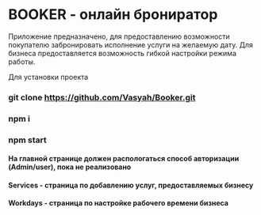 # BOOKER - онлайн брониратор

Приложение предназначено, для предоставлению возможности покупателю забронировать исполнение услуги на желаемую дату.
Для бизнеса предоставляется возможность гибкой настройки режима работы.

Для установки проекта

### git clone https://github.com/Vasyah/Booker.git
### npm i
### npm start

#### На главной странице должен распологаться способ авторизации (Admin/user), пока не реализовано

#### Services - страница по добавлению услуг, предоставляемых бизнесу
#### Workdays - страница по настройке рабочего времени бизнеса